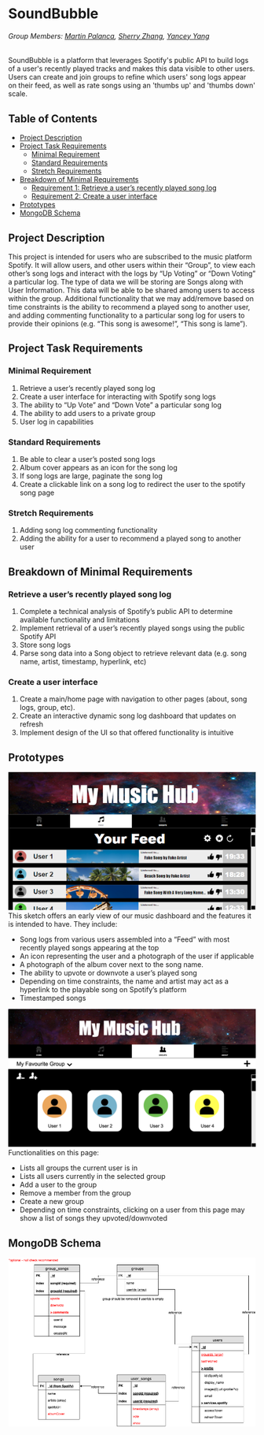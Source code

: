 # SoundBubble

###### Group Members: [Martin Palanca](https://github.com/martipal), [Sherry Zhang](https://github.com/veronicz), [Yancey Yang](https://github.com/Talos6)

SoundBubble is a platform that leverages Spotify's public API to build logs of a user's recently played tracks and makes this data visible to other users. Users can create and join groups to refine which users' song logs appear on their feed, as well as rate songs using an 'thumbs up' and 'thumbs down' scale.

## Table of Contents

- [Project Description](#Project-Description)
- [Project Task Requirements](#Project-Task-Requirements)
  - [Minimal Requirement](#Minimal-Requirement)
  - [Standard Requirements](#Standard-Requirements)
  - [Stretch Requirements](#Stretch-Requirements)
- [Breakdown of Minimal Requirements](#Breakdown-of-Minimal-Requirements)
  - [Requirement 1: Retrieve a user’s recently played song log](#Retrieve-a-users-recently-played-song-log)
  - [Requirement 2: Create a user interface](#Create-a-user-interface)
- [Prototypes](#Prototypes)
- [MongoDB Schema](#MongoDB-Schema)

## Project Description

This project is intended for users who are subscribed to the music platform Spotify. It will allow users, and other users within their “Group”, to view each other’s song logs and interact with the logs by “Up Voting” or “Down Voting” a particular log. The type of data we will be storing are Songs along with User Information. This data will be able to be shared among users to access within the group. Additional functionality that we may add/remove based on time constraints is the ability to recommend a played song to another user, and adding commenting functionality to a particular song log for users to provide their opinions (e.g. “This song is awesome!”, “This song is lame”).

## Project Task Requirements

### Minimal Requirement

1. Retrieve a user’s recently played song log
2. Create a user interface for interacting with Spotify song logs
3. The ability to “Up Vote” and “Down Vote” a particular song log
4. The ability to add users to a private group
5. User log in capabilities

### Standard Requirements

1. Be able to clear a user’s posted song logs
2. Album cover appears as an icon for the song log
3. If song logs are large, paginate the song log
4. Create a clickable link on a song log to redirect the user to the spotify song page

### Stretch Requirements

1. Adding song log commenting functionality
2. Adding the ability for a user to recommend a played song to another user

## Breakdown of Minimal Requirements

### Retrieve a user’s recently played song log

1. Complete a technical analysis of Spotify’s public API to determine available
   functionality and limitations
2. Implement retrieval of a user’s recently played songs using the public Spotify API
3. Store song logs
4. Parse song data into a Song object to retrieve relevant data (e.g. song name,
   artist, timestamp, hyperlink, etc)

### Create a user interface

1. Create a main/home page with navigation to other pages (about, song logs,
   group, etc).
2. Create an interactive dynamic song log dashboard that updates on refresh
3. Implement design of the UI so that offered functionality is intuitive

## Prototypes

![Home](/readme_images/home_ui.png)
This sketch offers an early view of our music dashboard and the features it is intended to have. They include:

- Song logs from various users assembled into a “Feed” with most recently played songs appearing at the top
- An icon representing the user and a photograph of the user if applicable
- A photograph of the album cover next to the song name.
- The ability to upvote or downvote a user’s played song
- Depending on time constraints, the name and artist may act as a hyperlink to the playable song on Spotify’s platform
- Timestamped songs

![Groups](/readme_images/groups_ui.png)
Functionalities on this page:

- Lists all groups the current user is in
- Lists all users currently in the selected group
- Add a user to the group
- Remove a member from the group
- Create a new group
- Depending on time constraints, clicking on a user from this page may show a list of songs they upvoted/downvoted

## MongoDB Schema

![MongoDB Schema](/readme_images/db_schema.png)
